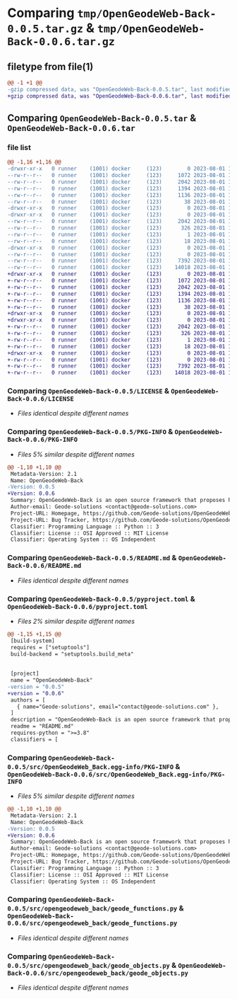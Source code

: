 # Comparing `tmp/OpenGeodeWeb-Back-0.0.5.tar.gz` & `tmp/OpenGeodeWeb-Back-0.0.6.tar.gz`

## filetype from file(1)

```diff
@@ -1 +1 @@
-gzip compressed data, was "OpenGeodeWeb-Back-0.0.5.tar", last modified: Tue Aug  1 12:17:53 2023, max compression
+gzip compressed data, was "OpenGeodeWeb-Back-0.0.6.tar", last modified: Tue Aug  1 12:22:46 2023, max compression
```

## Comparing `OpenGeodeWeb-Back-0.0.5.tar` & `OpenGeodeWeb-Back-0.0.6.tar`

### file list

```diff
@@ -1,16 +1,16 @@
-drwxr-xr-x   0 runner    (1001) docker     (123)        0 2023-08-01 12:17:53.039561 OpenGeodeWeb-Back-0.0.5/
--rw-r--r--   0 runner    (1001) docker     (123)     1072 2023-08-01 12:17:45.000000 OpenGeodeWeb-Back-0.0.5/LICENSE
--rw-r--r--   0 runner    (1001) docker     (123)     2042 2023-08-01 12:17:53.039561 OpenGeodeWeb-Back-0.0.5/PKG-INFO
--rw-r--r--   0 runner    (1001) docker     (123)     1394 2023-08-01 12:17:45.000000 OpenGeodeWeb-Back-0.0.5/README.md
--rw-r--r--   0 runner    (1001) docker     (123)     1136 2023-08-01 12:17:45.000000 OpenGeodeWeb-Back-0.0.5/pyproject.toml
--rw-r--r--   0 runner    (1001) docker     (123)       38 2023-08-01 12:17:53.039561 OpenGeodeWeb-Back-0.0.5/setup.cfg
-drwxr-xr-x   0 runner    (1001) docker     (123)        0 2023-08-01 12:17:53.039561 OpenGeodeWeb-Back-0.0.5/src/
-drwxr-xr-x   0 runner    (1001) docker     (123)        0 2023-08-01 12:17:53.039561 OpenGeodeWeb-Back-0.0.5/src/OpenGeodeWeb_Back.egg-info/
--rw-r--r--   0 runner    (1001) docker     (123)     2042 2023-08-01 12:17:53.000000 OpenGeodeWeb-Back-0.0.5/src/OpenGeodeWeb_Back.egg-info/PKG-INFO
--rw-r--r--   0 runner    (1001) docker     (123)      326 2023-08-01 12:17:53.000000 OpenGeodeWeb-Back-0.0.5/src/OpenGeodeWeb_Back.egg-info/SOURCES.txt
--rw-r--r--   0 runner    (1001) docker     (123)        1 2023-08-01 12:17:53.000000 OpenGeodeWeb-Back-0.0.5/src/OpenGeodeWeb_Back.egg-info/dependency_links.txt
--rw-r--r--   0 runner    (1001) docker     (123)       18 2023-08-01 12:17:53.000000 OpenGeodeWeb-Back-0.0.5/src/OpenGeodeWeb_Back.egg-info/top_level.txt
-drwxr-xr-x   0 runner    (1001) docker     (123)        0 2023-08-01 12:17:53.039561 OpenGeodeWeb-Back-0.0.5/src/opengeodeweb_back/
--rw-r--r--   0 runner    (1001) docker     (123)        0 2023-08-01 12:17:45.000000 OpenGeodeWeb-Back-0.0.5/src/opengeodeweb_back/__init__.py
--rw-r--r--   0 runner    (1001) docker     (123)     7392 2023-08-01 12:17:45.000000 OpenGeodeWeb-Back-0.0.5/src/opengeodeweb_back/geode_functions.py
--rw-r--r--   0 runner    (1001) docker     (123)    14018 2023-08-01 12:17:45.000000 OpenGeodeWeb-Back-0.0.5/src/opengeodeweb_back/geode_objects.py
+drwxr-xr-x   0 runner    (1001) docker     (123)        0 2023-08-01 12:22:46.524638 OpenGeodeWeb-Back-0.0.6/
+-rw-r--r--   0 runner    (1001) docker     (123)     1072 2023-08-01 12:22:38.000000 OpenGeodeWeb-Back-0.0.6/LICENSE
+-rw-r--r--   0 runner    (1001) docker     (123)     2042 2023-08-01 12:22:46.524638 OpenGeodeWeb-Back-0.0.6/PKG-INFO
+-rw-r--r--   0 runner    (1001) docker     (123)     1394 2023-08-01 12:22:38.000000 OpenGeodeWeb-Back-0.0.6/README.md
+-rw-r--r--   0 runner    (1001) docker     (123)     1136 2023-08-01 12:22:38.000000 OpenGeodeWeb-Back-0.0.6/pyproject.toml
+-rw-r--r--   0 runner    (1001) docker     (123)       38 2023-08-01 12:22:46.524638 OpenGeodeWeb-Back-0.0.6/setup.cfg
+drwxr-xr-x   0 runner    (1001) docker     (123)        0 2023-08-01 12:22:46.524638 OpenGeodeWeb-Back-0.0.6/src/
+drwxr-xr-x   0 runner    (1001) docker     (123)        0 2023-08-01 12:22:46.524638 OpenGeodeWeb-Back-0.0.6/src/OpenGeodeWeb_Back.egg-info/
+-rw-r--r--   0 runner    (1001) docker     (123)     2042 2023-08-01 12:22:46.000000 OpenGeodeWeb-Back-0.0.6/src/OpenGeodeWeb_Back.egg-info/PKG-INFO
+-rw-r--r--   0 runner    (1001) docker     (123)      326 2023-08-01 12:22:46.000000 OpenGeodeWeb-Back-0.0.6/src/OpenGeodeWeb_Back.egg-info/SOURCES.txt
+-rw-r--r--   0 runner    (1001) docker     (123)        1 2023-08-01 12:22:46.000000 OpenGeodeWeb-Back-0.0.6/src/OpenGeodeWeb_Back.egg-info/dependency_links.txt
+-rw-r--r--   0 runner    (1001) docker     (123)       18 2023-08-01 12:22:46.000000 OpenGeodeWeb-Back-0.0.6/src/OpenGeodeWeb_Back.egg-info/top_level.txt
+drwxr-xr-x   0 runner    (1001) docker     (123)        0 2023-08-01 12:22:46.524638 OpenGeodeWeb-Back-0.0.6/src/opengeodeweb_back/
+-rw-r--r--   0 runner    (1001) docker     (123)        0 2023-08-01 12:22:38.000000 OpenGeodeWeb-Back-0.0.6/src/opengeodeweb_back/__init__.py
+-rw-r--r--   0 runner    (1001) docker     (123)     7392 2023-08-01 12:22:38.000000 OpenGeodeWeb-Back-0.0.6/src/opengeodeweb_back/geode_functions.py
+-rw-r--r--   0 runner    (1001) docker     (123)    14018 2023-08-01 12:22:38.000000 OpenGeodeWeb-Back-0.0.6/src/opengeodeweb_back/geode_objects.py
```

### Comparing `OpenGeodeWeb-Back-0.0.5/LICENSE` & `OpenGeodeWeb-Back-0.0.6/LICENSE`

 * *Files identical despite different names*

### Comparing `OpenGeodeWeb-Back-0.0.5/PKG-INFO` & `OpenGeodeWeb-Back-0.0.6/PKG-INFO`

 * *Files 5% similar despite different names*

```diff
@@ -1,10 +1,10 @@
 Metadata-Version: 2.1
 Name: OpenGeodeWeb-Back
-Version: 0.0.5
+Version: 0.0.6
 Summary: OpenGeodeWeb-Back is an open source framework that proposes handy python functions and wrappers for the OpenGeode ecosystem
 Author-email: Geode-solutions <contact@geode-solutions.com>
 Project-URL: Homepage, https://github.com/Geode-solutions/OpenGeodeWeb-Back
 Project-URL: Bug Tracker, https://github.com/Geode-solutions/OpenGeodeWeb-Back/issues
 Classifier: Programming Language :: Python :: 3
 Classifier: License :: OSI Approved :: MIT License
 Classifier: Operating System :: OS Independent
```

### Comparing `OpenGeodeWeb-Back-0.0.5/README.md` & `OpenGeodeWeb-Back-0.0.6/README.md`

 * *Files identical despite different names*

### Comparing `OpenGeodeWeb-Back-0.0.5/pyproject.toml` & `OpenGeodeWeb-Back-0.0.6/pyproject.toml`

 * *Files 2% similar despite different names*

```diff
@@ -1,15 +1,15 @@
 [build-system]
 requires = ["setuptools"]
 build-backend = "setuptools.build_meta"
 
 
 [project]
 name = "OpenGeodeWeb-Back"
-version = "0.0.5"
+version = "0.0.6"
 authors = [
   { name="Geode-solutions", email="contact@geode-solutions.com" },
 ]
 description = "OpenGeodeWeb-Back is an open source framework that proposes handy python functions and wrappers for the OpenGeode ecosystem"
 readme = "README.md"
 requires-python = ">=3.8"
 classifiers = [
```

### Comparing `OpenGeodeWeb-Back-0.0.5/src/OpenGeodeWeb_Back.egg-info/PKG-INFO` & `OpenGeodeWeb-Back-0.0.6/src/OpenGeodeWeb_Back.egg-info/PKG-INFO`

 * *Files 5% similar despite different names*

```diff
@@ -1,10 +1,10 @@
 Metadata-Version: 2.1
 Name: OpenGeodeWeb-Back
-Version: 0.0.5
+Version: 0.0.6
 Summary: OpenGeodeWeb-Back is an open source framework that proposes handy python functions and wrappers for the OpenGeode ecosystem
 Author-email: Geode-solutions <contact@geode-solutions.com>
 Project-URL: Homepage, https://github.com/Geode-solutions/OpenGeodeWeb-Back
 Project-URL: Bug Tracker, https://github.com/Geode-solutions/OpenGeodeWeb-Back/issues
 Classifier: Programming Language :: Python :: 3
 Classifier: License :: OSI Approved :: MIT License
 Classifier: Operating System :: OS Independent
```

### Comparing `OpenGeodeWeb-Back-0.0.5/src/opengeodeweb_back/geode_functions.py` & `OpenGeodeWeb-Back-0.0.6/src/opengeodeweb_back/geode_functions.py`

 * *Files identical despite different names*

### Comparing `OpenGeodeWeb-Back-0.0.5/src/opengeodeweb_back/geode_objects.py` & `OpenGeodeWeb-Back-0.0.6/src/opengeodeweb_back/geode_objects.py`

 * *Files identical despite different names*

